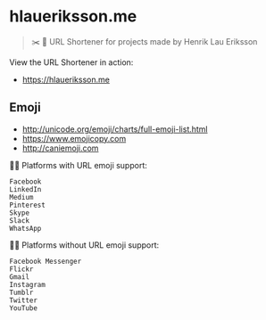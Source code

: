 # hlaueriksson.me

> :scissors: :link: URL Shortener for projects made by Henrik Lau Eriksson

View the URL Shortener in action:

* https://hlaueriksson.me

## Emoji

* http://unicode.org/emoji/charts/full-emoji-list.html
* https://www.emojicopy.com
* http://caniemoji.com

:ok_man: Platforms with URL emoji support:

```
Facebook
LinkedIn
Medium
Pinterest
Skype
Slack
WhatsApp
```

:ng_man: Platforms without URL emoji support:

```
Facebook Messenger
Flickr
Gmail
Instagram
Tumblr
Twitter
YouTube
```
